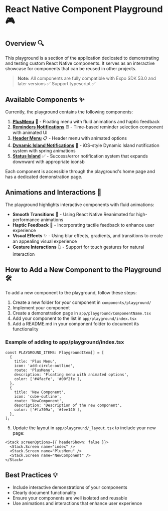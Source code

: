 # React Native Component Playground 🎮

## Overview 🔍

This playground is a section of the application dedicated to demonstrating and testing custom React Native components. It serves as an interactive showcase for components that can be reused in other projects.

> **Note:** All components are fully compatible with Expo SDK 53.0 and later versions ✅
> Support typescript ✅

## Available Components ✨

Currently, the playground contains the following components:

1. **[PlusMenu](./components/playground/PlusMenu)** 🔘 - Floating menu with fluid animations and haptic feedback
2. **[Reminders Notifications](./components/playground/ReminidersNotifications)** ⏰ - Time-based reminder selection component with animated UI
3. **[Header Menu](./components/playground/HeaderMenu)** 📋 - Header menu with animated options
4. **[Dynamic Island Notifications](./components/playground/DynamicNotifications)** 💬 - iOS-style Dynamic Island notification system with spring animations
5. **[Status Island](./components/playground/StatusIsland)** ✅ - Success/error notification system that expands downward with appropriate iconsb

Each component is accessible through the playground's home page and has a dedicated demonstration page.

## Animations and Interactions 🚀

The playground highlights interactive components with fluid animations:

- **Smooth Transitions** 🌊 - Using React Native Reanimated for high-performance animations
- **Haptic Feedback** 📳 - Incorporating tactile feedback to enhance user experience
- **Visual Effects** ✨ - Using blur effects, gradients, and transitions to create an appealing visual experience
- **Gesture Interactions** 👆 - Support for touch gestures for natural interaction

## How to Add a New Component to the Playground 🛠️

To add a new component to the playground, follow these steps:

1. Create a new folder for your component in `components/playground/`
2. Implement your component
3. Create a demonstration page in `app/playground/ComponentName.tsx`
4. Add your component to the list in `app/playground/index.tsx`
5. Add a README.md in your component folder to document its functionality

### Example of adding to app/playground/index.tsx

```tsx
const PLAYGROUND_ITEMS: PlaygroundItem[] = [
  {
    title: 'Plus Menu',
    icon: 'add-circle-outline',
    route: 'PlusMenu',
    description: 'Floating menu with animated options',
    color: ['#4facfe', '#00f2fe'],
  },
  {
    title: 'New Component',
    icon: 'cube-outline',
    route: 'NewComponent',
    description: 'Description of the new component',
    color: ['#fa709a', '#fee140'],
  },
];
```

5. Update the layout in `app/playground/_layout.tsx` to include your new page:

```tsx
<Stack screenOptions={{ headerShown: false }}>
  <Stack.Screen name="index" />
  <Stack.Screen name="PlusMenu" />
  <Stack.Screen name="NewComponent" />
</Stack>
```

## Best Practices 💡

- Include interactive demonstrations of your components
- Clearly document functionality
- Ensure your components are well isolated and reusable
- Use animations and interactions that enhance user experience
